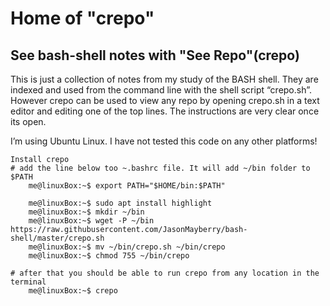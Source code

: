 # Home of "crepo"
## See bash-shell notes with "See Repo"(crepo)

This is just a collection of notes from my study of the BASH shell. They are indexed and used from the command line with the shell script “crepo.sh”. However crepo can be used to view any repo by opening crepo.sh in a text editor and editing one of the top lines. The instructions are very clear once its open.  
  
I’m using Ubuntu Linux. I have not tested this code on any other platforms!  
  
```  
Install crepo  
# add the line below too ~.bashrc file. It will add ~/bin folder to $PATH  
    me@linuxBox:~$ export PATH="$HOME/bin:$PATH"  

    me@linuxBox:~$ sudo apt install highlight  
    me@linuxBox:~$ mkdir ~/bin  
    me@linuxBox:~$ wget -P ~/bin https://raw.githubusercontent.com/JasonMayberry/bash-shell/master/crepo.sh  
    me@linuxBox:~$ mv ~/bin/crepo.sh ~/bin/crepo
    me@linuxBox:~$ chmod 755 ~/bin/crepo  
  
# after that you should be able to run crepo from any location in the terminal  
    me@linuxBox:~$ crepo  
```
